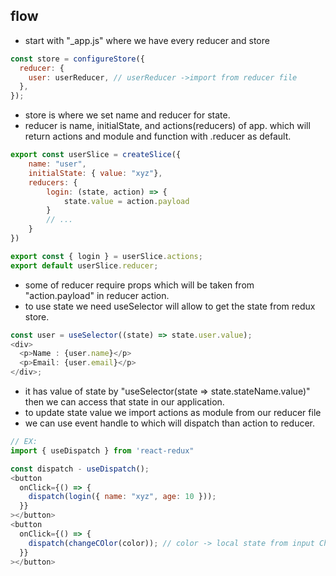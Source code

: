 ## flow

- start with "\_app.js" where we have every reducer and store

```js
const store = configureStore({
  reducer: {
    user: userReducer, // userReducer ->import from reducer file
  },
});
```

- store is where we set name and reducer for state.
- reducer is name, initialState, and actions(reducers) of app. which will return actions and module and function with .reducer as default.

```js
export const userSlice = createSlice({
    name: "user",
    initialState: { value: "xyz"},
    reducers: {
        login: (state, action) => {
            state.value = action.payload
        }
        // ...
    }
})

export const { login } = userSlice.actions;
export default userSlice.reducer;
```

- some of reducer require props which will be taken from "action.payload" in reducer action.
- to use state we need useSelector will allow to get the state from redux store.

```js
const user = useSelector((state) => state.user.value);
<div>
  <p>Name : {user.name}</p>
  <p>Email: {user.email}</p>
</div>;
```

- it has value of state by "useSelector(state => state.stateName.value)" then we can access that state in our application.
- to update state value we import actions as module from our reducer file
- we can use event handle to which will dispatch than action to reducer.

```js
// EX:
import { useDispatch } from 'react-redux"

const dispatch - useDispatch();
<button
  onClick={() => {
    dispatch(login({ name: "xyz", age: 10 }));
  }}
></button>
<button
  onClick={() => {
    dispatch(changeCOlor(color)); // color -> local state from input Change
  }}
></button>
```
